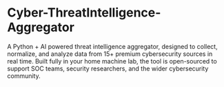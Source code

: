 # Cyber-ThreatIntelligence-Aggregator
A Python + AI powered threat intelligence aggregator, designed to collect, normalize, and analyze data from 15+ premium cybersecurity sources in real time. Built fully in your home machine lab, the tool is open-sourced to support SOC teams, security researchers, and the wider cybersecurity community.
